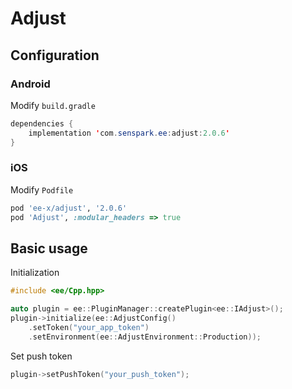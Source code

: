 # Adjust
## Configuration
### Android
Modify `build.gradle`
```java
dependencies {
    implementation 'com.senspark.ee:adjust:2.0.6'
}
```

### iOS
Modify `Podfile`
```ruby
pod 'ee-x/adjust', '2.0.6'
pod 'Adjust', :modular_headers => true
```

## Basic usage
Initialization
```cpp
#include <ee/Cpp.hpp>

auto plugin = ee::PluginManager::createPlugin<ee::IAdjust>();
plugin->initialize(ee::AdjustConfig()
    .setToken("your_app_token")
    .setEnvironment(ee::AdjustEnvironment::Production));
```

Set push token
```cpp
plugin->setPushToken("your_push_token");
```